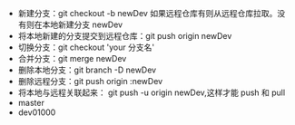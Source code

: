 - 新建分支：git checkout -b newDev 如果远程仓库有则从远程仓库拉取。没有则在本地新建分支 newDev
- 将本地新建的分支提交到远程仓库：git push origin newDev
- 切换分支：git checkout 'your 分支名'
- 合并分支：git merge newDev
- 删除本地分支：git branch -D newDev
- 删除远程分支：git push origin :newDev
- 将本地与远程关联起来： git push -u origin newDev,这样才能 push 和 pull
- master
- dev01000

